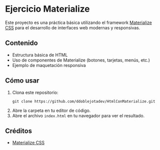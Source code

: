 # Ejercicio Materialize

Este proyecto es una práctica básica utilizando el framework [Materialize CSS](https://materializecss.com/) para el desarrollo de interfaces web modernas y responsivas.

## Contenido

- Estructura básica de HTML
- Uso de componentes de Materialize (botones, tarjetas, menús, etc.)
- Ejemplo de maquetación responsiva

## Cómo usar

1. Clona este repositorio:
   ```
   git clone https://github.com/ddoblejotadev/HtmlConMaterialize.git
   ```
2. Abre la carpeta en tu editor de código.
3. Abre el archivo `index.html` en tu navegador para ver el resultado.

## Créditos

- [Materialize CSS](https://materializecss.com/)
